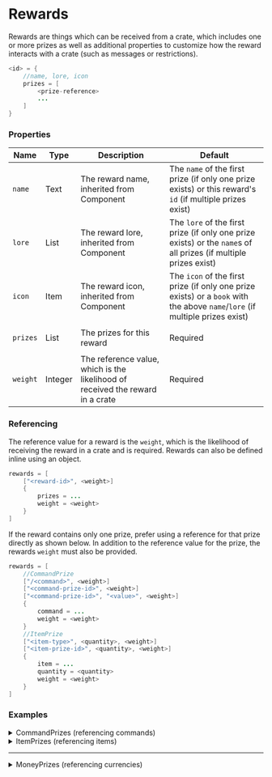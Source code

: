 # Rewards

Rewards are things which can be received from a crate, which includes one or
more prizes as well as additional properties to customize how the reward
interacts with a crate (such as messages or restrictions).

```java
<id> = {
    //name, lore, icon
    prizes = [
        <prize-reference>
        ...
    ]
}
```

### Properties

| Name | Type | Description | Default |
| --- | --- | --- | --- |
| `name` | Text | The reward name, inherited from Component | The `name` of the first prize (if only one prize exists) or this reward's `id` (if multiple prizes exist) |
| `lore` | List<Text> | The reward lore, inherited from Component | The `lore` of the first prize (if only one prize exists) or the `name`s of all prizes (if multiple prizes exist) |
| `icon` | Item | The reward icon, inherited from Component | The `icon` of the first prize (if only one prize exists) or a `book` with the above `name`/`lore` (if multiple prizes exist) |
| |
| `prizes` | List<PrizeReference> | The prizes for this reward | Required |
| |
| `weight` | Integer | The reference value, which is the likelihood of received the reward in a crate | Required |

### Referencing

The reference value for a reward is the `weight`, which is the likelihood of
receiving the reward in a crate and is required. Rewards can also be defined
inline using an object.

```java
rewards = [
    ["<reward-id>", <weight>]
    {
        prizes = ...
        weight = <weight>
    }
]
```

If the reward contains only one prize, prefer using a reference for that prize
directly as shown below. In addition to the reference value for the prize, the
rewards `weight` must also be provided.

```java
rewards = [
    //CommandPrize
    ["/<command>", <weight>]
    ["<command-prize-id>", <weight>]
    ["<command-prize-id>", "<value>", <weight>]
    {
        command = ...
        weight = <weight>
    }
    //ItemPrize
    ["<item-type>", <quantity>, <weight>]
    ["<item-prize-id>", <quantity>, <weight>]
    {
        item = ...
        quantity = <quantity>
        weight = <weight>
    }
]
```

### Examples

<details>
<summary>CommandPrizes (referencing commands)</summary>

A reward containing the example CommandPrizes.

```java
command-prizes = {
    prizes = [
        ["greet"]
        ["me", "rolls nat 20"]
        ["/say The Server Speaks!"]
    ]
}
```
</details>

<details>
<summary>ItemPrizes (referencing items)</summary>

A reward containing the example ItemPrizes.

```java
item-prizes = {
    prizes = [
        ["apple", 1]
        ["monado", 1]
        ["minecraft:cookie", 3]
    ]
}
```
</details>

---

<details>
<summary>MoneyPrizes (referencing currencies)</summary>

A reward containing the example MoneyPrizes. Since this requires an economy
plugin, it is not included in the default config.

```java
money-prizes = {
    prizes = [
        ["tokens", 100]
        ["$", 250]
    ]
}
```
</details>
